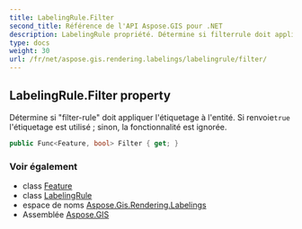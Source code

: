 ```yaml
---
title: LabelingRule.Filter
second_title: Référence de l'API Aspose.GIS pour .NET
description: LabelingRule propriété. Détermine si filterrule doit appliquer létiquetage à lentité. Si renvoietrue létiquetage est utilisé  sinon la fonctionnalité est ignorée.
type: docs
weight: 30
url: /fr/net/aspose.gis.rendering.labelings/labelingrule/filter/
---
```

## LabelingRule.Filter property

Détermine si "filter-rule" doit appliquer l'étiquetage à l'entité. Si renvoie`true` l'étiquetage est utilisé ; sinon, la fonctionnalité est ignorée.

```csharp
public Func<Feature, bool> Filter { get; }
```

### Voir également

* class [Feature](../../../aspose.gis/feature/)
* class [LabelingRule](../)
* espace de noms [Aspose.Gis.Rendering.Labelings](../../labelingrule/)
* Assemblée [Aspose.GIS](../../../)


